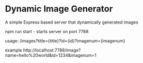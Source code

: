 # Dynamic Image Generator

A simple Express based server that dynamically generated images

npm run start - starts server on port 7788

usage:
/images?title={title}?id={id}?imagenum={imagenum}

example
http://localhost:7788/image?name=hello%20world&id=1234&imagenum=1
